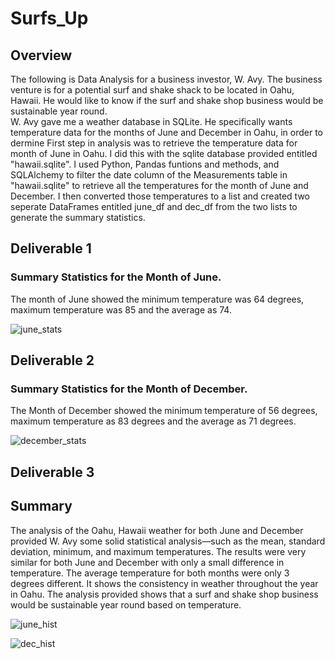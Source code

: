 # Surfs_Up

## Overview

The following is Data Analysis for a business investor, W. Avy. The business venture is for a potential surf and shake shack to be located in Oahu, Hawaii. He would like to know if the surf and shake shop business would be sustainable year round.  
W. Avy gave me a weather database in SQLite. He specifically wants temperature data for the months of June and December in Oahu, in order to dermine 
First step in analysis was to retrieve the temperature data for month of June in Oahu. I did this with the sqlite database provided entitled "hawaii.sqlite". I used Python, Pandas funtions and methods, and SQLAlchemy to filter the date column of the Measurements table in "hawaii.sqlite" to retrieve all the temperatures for the month of June and December. I then converted those temperatures to a list and created two seperate DataFrames entitled june_df and dec_df from the two lists to generate the summary statistics. 

## Deliverable 1
### Summary Statistics for the Month of June. 
The month of June showed the minimum temperature was 64 degrees, maximum temperature was 85 and the average as 74. 

![june_stats](https://user-images.githubusercontent.com/94208810/149611195-dc5f38b0-3f45-438e-8db6-209c215bf34a.png)

## Deliverable 2
### Summary Statistics for the Month of December. 
The Month of December showed the minimum temperature of 56 degrees, maximum temperature as 83 degrees and the average as 71 degrees.

![december_stats](https://user-images.githubusercontent.com/94208810/149611203-cd828cee-f830-4364-8e0f-d46c13b2a7e3.png)


## Deliverable 3 
## Summary
The analysis of the Oahu, Hawaii weather for both June and December provided W. Avy some solid statistical analysis—such as the mean, standard deviation, minimum, and maximum temperatures. The results were very similar for both June and December with only a small difference in temperature. The average temperature for both months were only 3 degrees different. It shows the consistency in weather throughout the year in Oahu. The analysis provided shows that a surf and shake shop business would be sustainable year round based on temperature.


![june_hist](https://user-images.githubusercontent.com/94208810/149611771-919b2346-67b4-4131-9798-d5084ce58bd7.png)



![dec_hist](https://user-images.githubusercontent.com/94208810/149611780-ce67c64c-ffea-41db-9f42-ef55cc319c41.png)
